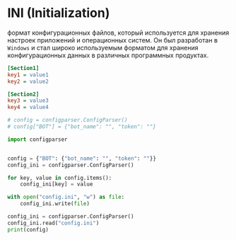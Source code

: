 # INI (Initialization)

формат конфигурационных файлов, который используется
для хранения настроек приложений и операционных систем.
Он был разработан в `Windows` и стал широко используемым
форматом для хранения конфигурационных данных в различных программных продуктах.

```ini
[Section1]
key1 = value1
key2 = value2

[Section2]
key3 = value3
key4 = value4
```

```python
# config = configparser.ConfigParser()
# config["BOT"] = {"bot_name": "", "token": ""}

import configparser


config = {"BOT": {"bot_name": "", "token": ""}}
config_ini = configparser.ConfigParser()

for key, value in config.items():
    config_ini[key] = value

with open("config.ini", "w") as file:
    config_ini.write(file)

config_ini = configparser.ConfigParser()
config_ini.read("config.ini")
print(config)
```

